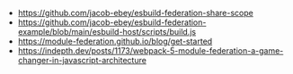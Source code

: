 * https://github.com/jacob-ebey/esbuild-federation-share-scope
* https://github.com/jacob-ebey/esbuild-federation-example/blob/main/esbuild-host/scripts/build.js
* https://module-federation.github.io/blog/get-started
* https://indepth.dev/posts/1173/webpack-5-module-federation-a-game-changer-in-javascript-architecture